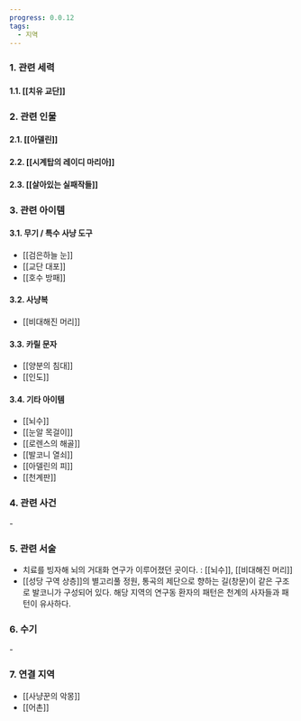 ```yaml
---
progress: 0.0.12
tags:
  - 지역
---
```

### 1. 관련 세력 
#### 1.1. [[치유 교단]]

### 2. 관련 인물
#### 2.1. [[아델린]]
#### 2.2. [[시계탑의 레이디 마리아]]
#### 2.3. [[살아있는 실패작들]]

### 3. 관련 아이템
#### 3.1. 무기 / 특수 사냥 도구
- [[검은하늘 눈]]
- [[교단 대포]]
- [[호수 방패]]
#### 3.2. 사냥복
- [[비대해진 머리]]
#### 3.3. 카릴 문자
- [[양분의 침대]]
- [[인도]]
#### 3.4. 기타 아이템
- [[뇌수]]
- [[눈알 목걸이]]
- [[로렌스의 해골]]
- [[발코니 열쇠]]
- [[아델린의 피]]
- [[천계판]]

### 4. 관련 사건
\-
### 5. 관련 서술
- 치료를 빙자해 뇌의 거대화 연구가 이루어졌던 곳이다. : [[뇌수]], [[비대해진 머리]]
- [[성당 구역 상층]]의 별고리풀 정원, 통곡의 제단으로 향하는 길(창문)이 같은 구조로 발코니가 구성되어 있다. 해당 지역의 연구동 환자의 패턴은 천계의 사자들과 패턴이 유사하다.
### 6. 수기
\-

### 7. 연결 지역
- [[사냥꾼의 악몽]]
- [[어촌]]
